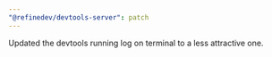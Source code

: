 ```yaml
---
"@refinedev/devtools-server": patch
---
```


Updated the devtools running log on terminal to a less attractive one.
